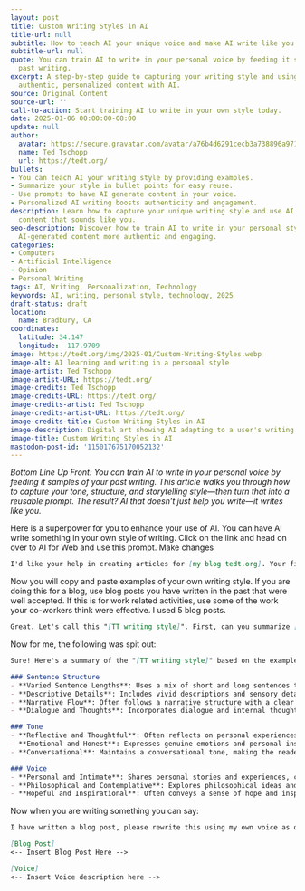 ```yaml
---
layout: post
title: Custom Writing Styles in AI
title-url: null
subtitle: How to teach AI your unique voice and make AI write like you
subtitle-url: null
quote: You can train AI to write in your personal voice by feeding it samples of your
  past writing.
excerpt: A step-by-step guide to capturing your writing style and using it to generate
  authentic, personalized content with AI.
source: Original Content
source-url: ''
call-to-action: Start training AI to write in your own style today.
date: 2025-01-06 00:00:00-08:00
update: null
author:
  avatar: https://secure.gravatar.com/avatar/a76b4d6291cecb3a738896a971bfb903?s=512&d=mp&r=g
  name: Ted Tschopp
  url: https://tedt.org/
bullets:
- You can teach AI your writing style by providing examples.
- Summarize your style in bullet points for easy reuse.
- Use prompts to have AI generate content in your voice.
- Personalized AI writing boosts authenticity and engagement.
description: Learn how to capture your unique writing style and use AI to generate
  content that sounds like you.
seo-description: Discover how to train AI to write in your personal style, making
  AI-generated content more authentic and engaging.
categories:
- Computers
- Artificial Intelligence
- Opinion
- Personal Writing
tags: AI, Writing, Personalization, Technology
keywords: AI, writing, personal style, technology, 2025
draft-status: draft
location:
  name: Bradbury, CA
coordinates:
  latitude: 34.147
  longitude: -117.9709
image: https://tedt.org/img/2025-01/Custom-Writing-Styles.webp
image-alt: AI learning and writing in a personal style
image-artist: Ted Tschopp
image-artist-URL: https://tedt.org/
image-credits: Ted Tschopp
image-credits-URL: https://tedt.org/
image-credits-artist: Ted Tschopp
image-credits-artist-URL: https://tedt.org/
image-credits-title: Custom Writing Styles in AI
image-description: Digital art showing AI adapting to a user's writing style.
image-title: Custom Writing Styles in AI
mastodon-post-id: '115017675170052132'
---
```

_Bottom Line Up Front: You can train AI to write in your personal voice by feeding it samples of your past writing. This article walks you through how to capture your tone, structure, and storytelling style—then turn that into a reusable prompt. The result? AI that doesn’t just help you write—it writes like you._
 
Here is a superpower for you to enhance your use of AI. You can have AI write something in your own style of writing.  Click on the link and head on over to AI for Web and use this prompt.  Make changes 

```markdown
I'd like your help in creating articles for [my blog tedt.org]. Your first task will be to understand my writing style based on examples that I give you. After that, we'll create some content. To start, please say GO AHEAD and I will paste examples of my writing. Keep saying GO AHEAD and I will paste new examples. When I am done I will give you additional instructions. 
```
Now you will copy and paste examples of your own writing style. If you are doing this for a blog, use blog posts you have written in the past that were well accepted. If this is for work related activities, use some of the work your co-workers think were effective. I used 5 blog posts.

```markdown
Great. Let's call this "[TT writing style]". First, can you summarize [TT writing style] in a bullet points? Focus on the sentence structure, tone and voice so that I can give your description to someone else to emulate my style of writing.
```

Now for me, the following was spit out:

```markdown
Sure! Here's a summary of the "[TT writing style]" based on the examples you provided:

### Sentence Structure
- **Varied Sentence Lengths**: Uses a mix of short and long sentences to create a natural flow.
- **Descriptive Details**: Includes vivid descriptions and sensory details to paint a clear picture.
- **Narrative Flow**: Often follows a narrative structure with a clear beginning, middle, and end.
- **Dialogue and Thoughts**: Incorporates dialogue and internal thoughts to add depth and perspective.

### Tone
- **Reflective and Thoughtful**: Often reflects on personal experiences and deeper meanings.
- **Emotional and Honest**: Expresses genuine emotions and personal insights.
- **Conversational**: Maintains a conversational tone, making the reader feel engaged and connected.

### Voice
- **Personal and Intimate**: Shares personal stories and experiences, creating an intimate connection with the reader.
- **Philosophical and Contemplative**: Explores philosophical ideas and contemplative thoughts.
- **Hopeful and Inspirational**: Often conveys a sense of hope and inspiration, especially in relation to faith and spirituality.
```

Now when you are writing something you can say:

```markdown
I have written a blog post, please rewrite this using my own voice as defined in the Voice section of this prompt.  

[Blog Post]
<-- Insert Blog Post Here -->

[Voice]
<-- Insert Voice description here -->
```